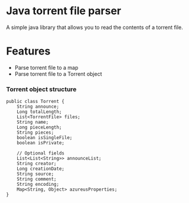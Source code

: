 # Java torrent file parser
A simple java library that allows you to read the contents of a torrent file.

# Features

- Parse torrent file to a map
- Parse torrent file to a Torrent object

### Torrent object structure

    public class Torrent {
        String announce;
        Long totalLength;
        List<TorrentFile> files;
        String name;
        Long pieceLength;
        String pieces;
        boolean isSingleFile;
        boolean isPrivate;
    
        // Optional fields
        List<List<String>> announceList;
        String creator;
        Long creationDate;
        String source;
        String comment;
        String encoding;
        Map<String, Object> azureusProperties;
    }
